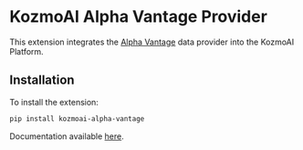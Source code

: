 # KozmoAI Alpha Vantage Provider

This extension integrates the [Alpha Vantage](https://www.alphavantage.co/) data provider into the KozmoAI Platform.

## Installation

To install the extension:

```bash
pip install kozmoai-alpha-vantage
```

Documentation available [here](https://docs.kozmoai.co/platform/developer_guide/contributing).
